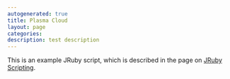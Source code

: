 ```yaml
---
autogenerated: true
title: Plasma Cloud
layout: page
categories: 
description: test description
---
```


This is an example JRuby script, which is described in the page on [JRuby Scripting](JRuby_Scripting#Example__Generating_a_Plasma_Cloud).

